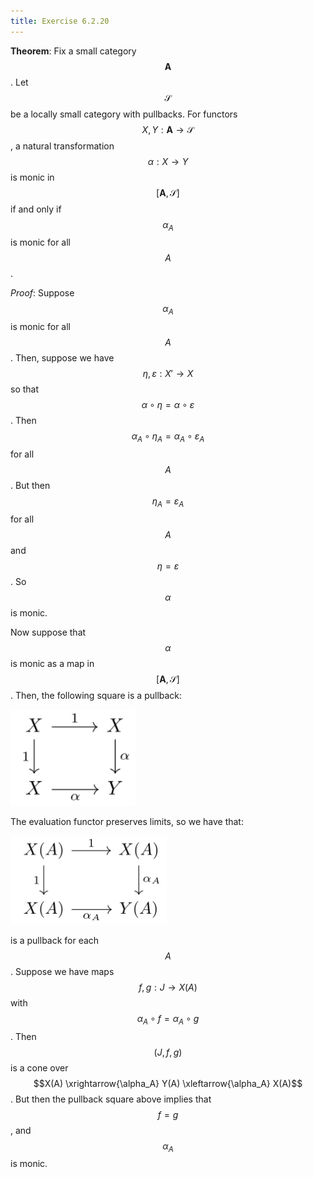 ```yaml
---
title: Exercise 6.2.20
---
```



**Theorem**:
Fix a small category $$\mathbf{A}$$.
Let $$\mathscr{S}$$ be a locally small category with pullbacks.
For functors $$X, Y: \mathbf{A} \rightarrow \mathscr{S}$$, a natural transformation $$\alpha : X \rightarrow Y$$ is monic in $$[\mathbf{A}, \mathscr{S}]$$ if and only if $$\alpha_A$$ is monic for all $$A$$.


*Proof*:
Suppose $$\alpha_A$$ is monic for all $$A$$.
Then, suppose we have $$\eta, \varepsilon : X' \rightarrow X$$ so that $$\alpha \circ \eta = \alpha \circ \varepsilon$$.
Then $$\alpha_A \circ \eta_A = \alpha_A \circ \varepsilon_A$$ for all $$A$$.
But then $$\eta_A = \varepsilon_A$$ for all $$A$$ and $$\eta = \varepsilon$$.
So $$\alpha$$ is monic.

Now suppose that $$\alpha$$ is monic as a map in $$[\mathbf{A}, \mathscr{S}]$$.
Then, the following square is a pullback:

<div class="math-figure"><img src="/img/math_solutions/leinster/e6-2-20_1.svg" width="200"/></div>

The evaluation functor preserves limits, so we have that:

<div class="math-figure"><img src="/img/math_solutions/leinster/e6-2-20_2.svg" width="250"/></div>

is a pullback for each $$A$$.
Suppose we have maps $$f, g: J \rightarrow X(A)$$ with $$\alpha_A \circ f = \alpha_A \circ g$$.
Then $$(J, f, g)$$ is a cone over $$X(A) \xrightarrow{\alpha_A} Y(A) \xleftarrow{\alpha_A} X(A)$$.
But then the pullback square above implies that $$f = g$$, and $$\alpha_A$$ is monic.
